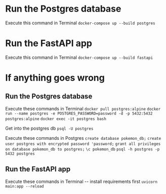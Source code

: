# Run the Postgres database
Execute this command in Terminal
`docker-compose up --build postgres`

# Run the FastAPI app
Execute this command in Terminal
`docker-compose up --build fastapi`

# If anything goes wrong

## Run the Postgres database
Execute these commands in Terminal
`docker pull postgres:alpine`
`docker run --name postgres -e POSTGRES_PASSWORD=password -d -p 5432:5432 postgres:alpine`
`docker exec -it postgres bash`

Get into the postgres db
`psql -U postgres`

Execute these commands in Postgres
`create database pokemon_db;`
`create user postgres with encrypted password 'password;`
`grant all privileges on database pokemon_db to postgres;`
`\c pokemon_db`
`psql -h postgres -p 5432 postgres`

## Run the FastAPI app
Execute these commands in Terminal -- install requirements first
`uvicorn main:app --reload`